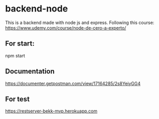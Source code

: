 # backend-node
This is a backend made with node js and express. Following this course:
https://www.udemy.com/course/node-de-cero-a-experto/

## For start: 
npm start

## Documentation
https://documenter.getpostman.com/view/17164285/2s8YeiyGG4

## For test 
https://restserver-bekk-mvp.herokuapp.com
